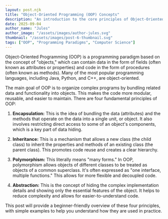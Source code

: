 ```yaml
---
layout: post.njk
title: "Object-Oriented Programming (OOP) Concepts"
description: "An introduction to the core principles of Object-Oriented Programming (OOP): encapsulation, inheritance, and polymorphism."
date: 2025-09-04
author_name: "Jules"
author_image: "/assets/images/author-jules.svg"
thumbnail: "/assets/images/post-6-thumbnail.svg"
tags: ["OOP", "Programming Paradigms", "Computer Science"]
---
```


Object-Oriented Programming (OOP) is a programming paradigm based on the concept of "objects," which can contain data in the form of fields (often known as attributes or properties) and code in the form of procedures (often known as methods). Many of the most popular programming languages, including Java, Python, and C++, are object-oriented.

The main goal of OOP is to organize complex programs by bundling related data and functionality into objects. This makes the code more modular, reusable, and easier to maintain. There are four fundamental principles of OOP:

1.  **Encapsulation:** This is the idea of bundling the data (attributes) and the methods that operate on the data into a single unit, or object. It also involves restricting direct access to some of an object's components, which is a key part of data hiding.

2.  **Inheritance:** This is a mechanism that allows a new class (the child class) to inherit the properties and methods of an existing class (the parent class). This promotes code reuse and creates a clear hierarchy.

3.  **Polymorphism:** This literally means "many forms." In OOP, polymorphism allows objects of different classes to be treated as objects of a common superclass. It's often expressed as "one interface, multiple functions." This allows for more flexible and decoupled code.

4.  **Abstraction:** This is the concept of hiding the complex implementation details and showing only the essential features of the object. It helps to reduce complexity and allows for easier-to-understand code.

This post will provide a beginner-friendly overview of these four principles, with simple examples to help you understand how they are used in practice.
